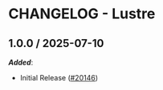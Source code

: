 # CHANGELOG - Lustre

<!-- towncrier release notes start -->

## 1.0.0 / 2025-07-10

***Added***:

* Initial Release ([#20146](https://github.com/DataDog/integrations-core/pull/20146))

